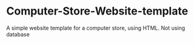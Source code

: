 # Computer-Store-Website-template

A simple website template for a computer store, using HTML. Not using database
